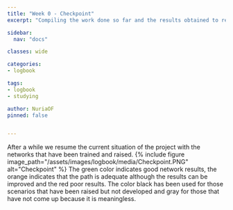```yaml
---
title: "Week 0 - Checkpoint"
excerpt: "Compiling the work done so far and the results obtained to resume the project and establish a new starting point."

sidebar:
  nav: "docs"

classes: wide

categories:
- logbook

tags:
- logbook
- studying

author: NuriaOF
pinned: false


---
```



After a while we resume the current situation of the project with the networks that have been trained and raised. 
{% include figure image_path="/assets/images/logbook/media/Checkpoint.PNG" alt="Checkpoint" %}
The green color indicates good network results, the orange indicates that the path is adequate although the results can be improved and the red poor results. The color black has been used for those scenarios that have been raised but not developed and gray for those that have not come up because it is meaningless. 
